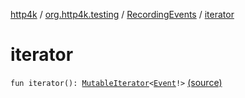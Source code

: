 [http4k](../../index.md) / [org.http4k.testing](../index.md) / [RecordingEvents](index.md) / [iterator](./iterator.md)

# iterator

`fun iterator(): `[`MutableIterator`](https://kotlinlang.org/api/latest/jvm/stdlib/kotlin.collections/-mutable-iterator/index.html)`<`[`Event`](../../org.http4k.core/-event/index.md)`!>` [(source)](https://github.com/http4k/http4k/blob/master/http4k-core/src/main/kotlin/org/http4k/testing/RecordingEvents.kt#L13)